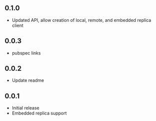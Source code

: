 ## 0.1.0

- Updated API, allow creation of local, remote, and embedded replica client

## 0.0.3

- pubspec links

## 0.0.2

- Update readme

## 0.0.1

- Initial release
- Embedded replica support
